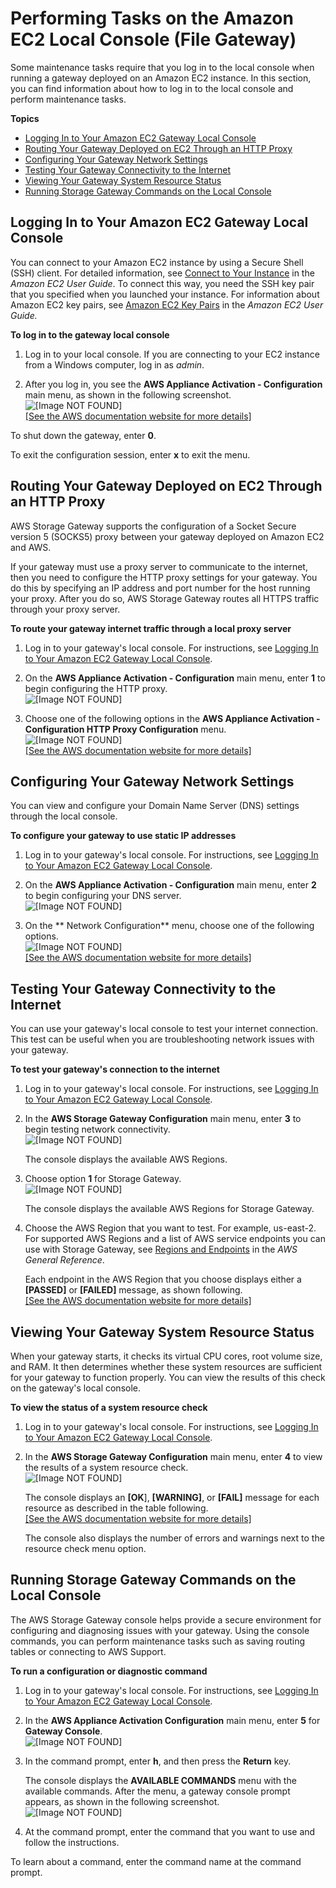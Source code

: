 # Performing Tasks on the Amazon EC2 Local Console \(File Gateway\)<a name="ec2-local-console-fwg"></a>

Some maintenance tasks require that you log in to the local console when running a gateway deployed on an Amazon EC2 instance\. In this section, you can find information about how to log in to the local console and perform maintenance tasks\.

**Topics**
+ [Logging In to Your Amazon EC2 Gateway Local Console](#EC2_MaintenanceConsoleWindow-fgw)
+ [Routing Your Gateway Deployed on EC2 Through an HTTP Proxy](#EC2_MaintenanceRoutingProxy-fgw)
+ [Configuring Your Gateway Network Settings](#EC2-MaintenanceConfiguringStaticIP-fgw)
+ [Testing Your Gateway Connectivity to the Internet](#EC2_MaintenanceTestGatewayConnectivity-fgw)
+ [Viewing Your Gateway System Resource Status](#EC2_system-resource-check-fgw)
+ [Running Storage Gateway Commands on the Local Console](#EC2_MaintenanceGatewayConsole-fgw)

## Logging In to Your Amazon EC2 Gateway Local Console<a name="EC2_MaintenanceConsoleWindow-fgw"></a>

You can connect to your Amazon EC2 instance by using a Secure Shell \(SSH\) client\. For detailed information, see [Connect to Your Instance](https://docs.aws.amazon.com/AWSEC2/latest/UserGuide//AccessingInstances.html) in the *Amazon EC2 User Guide*\. To connect this way, you need the SSH key pair that you specified when you launched your instance\. For information about Amazon EC2 key pairs, see [Amazon EC2 Key Pairs](https://docs.aws.amazon.com/AWSEC2/latest/UserGuide//ec2-key-pairs.html) in the *Amazon EC2 User Guide\.*<a name="EC2_MaintenanceConsoleWindowMenu-fgw"></a>

**To log in to the gateway local console**

1. Log in to your local console\. If you are connecting to your EC2 instance from a Windows computer, log in as *admin*\.

1. After you log in, you see the **AWS Appliance Activation \- Configuration** main menu, as shown in the following screenshot\.  
![\[Image NOT FOUND\]](http://docs.aws.amazon.com/storagegateway/latest/userguide/images/local-console-file-ec2-0.png)    
[\[See the AWS documentation website for more details\]](http://docs.aws.amazon.com/storagegateway/latest/userguide/ec2-local-console-fwg.html)

To shut down the gateway, enter **0**\. 

To exit the configuration session, enter **x** to exit the menu\. 

## Routing Your Gateway Deployed on EC2 Through an HTTP Proxy<a name="EC2_MaintenanceRoutingProxy-fgw"></a>

AWS Storage Gateway supports the configuration of a Socket Secure version 5 \(SOCKS5\) proxy between your gateway deployed on Amazon EC2 and AWS\.

If your gateway must use a proxy server to communicate to the internet, then you need to configure the HTTP proxy settings for your gateway\. You do this by specifying an IP address and port number for the host running your proxy\. After you do so, AWS Storage Gateway routes all HTTPS traffic through your proxy server\. 

**To route your gateway internet traffic through a local proxy server**

1. Log in to your gateway's local console\. For instructions, see [Logging In to Your Amazon EC2 Gateway Local Console](#EC2_MaintenanceConsoleWindow-fgw)\.

1. On the **AWS Appliance Activation \- Configuration** main menu, enter **1** to begin configuring the HTTP proxy\.  
![\[Image NOT FOUND\]](http://docs.aws.amazon.com/storagegateway/latest/userguide/images/local-console-file-ec2-0.png)

1. Choose one of the following options in the ****AWS Appliance Activation \- Configuration** HTTP Proxy Configuration** menu\.  
![\[Image NOT FOUND\]](http://docs.aws.amazon.com/storagegateway/latest/userguide/images/local-console-file-ec2-1.png)    
[\[See the AWS documentation website for more details\]](http://docs.aws.amazon.com/storagegateway/latest/userguide/ec2-local-console-fwg.html)

## Configuring Your Gateway Network Settings<a name="EC2-MaintenanceConfiguringStaticIP-fgw"></a>

You can view and configure your Domain Name Server \(DNS\) settings through the local console\.

**To configure your gateway to use static IP addresses**

1. Log in to your gateway's local console\. For instructions, see [Logging In to Your Amazon EC2 Gateway Local Console](#EC2_MaintenanceConsoleWindow-fgw)\.

1. On the **AWS Appliance Activation \- Configuration** main menu, enter **2** to begin configuring your DNS server\.  
![\[Image NOT FOUND\]](http://docs.aws.amazon.com/storagegateway/latest/userguide/images/local-console-file-ec2-0.png)

1. On the ** Network Configuration** menu, choose one of the following options\.  
![\[Image NOT FOUND\]](http://docs.aws.amazon.com/storagegateway/latest/userguide/images/local-console-file-ec2-2.png)    
[\[See the AWS documentation website for more details\]](http://docs.aws.amazon.com/storagegateway/latest/userguide/ec2-local-console-fwg.html)

## Testing Your Gateway Connectivity to the Internet<a name="EC2_MaintenanceTestGatewayConnectivity-fgw"></a>

You can use your gateway's local console to test your internet connection\. This test can be useful when you are troubleshooting network issues with your gateway\.

**To test your gateway's connection to the internet**

1. Log in to your gateway's local console\. For instructions, see [Logging In to Your Amazon EC2 Gateway Local Console](#EC2_MaintenanceConsoleWindow-fgw)\.

1. In the **AWS Storage Gateway Configuration** main menu, enter **3** to begin testing network connectivity\.  
![\[Image NOT FOUND\]](http://docs.aws.amazon.com/storagegateway/latest/userguide/images/local-console-file-ec2-0.png)

   The console displays the available AWS Regions\. 

1. Choose option **1** for Storage Gateway\.  
![\[Image NOT FOUND\]](http://docs.aws.amazon.com/storagegateway/latest/userguide/images/local-console-file-3.png)

   The console displays the available AWS Regions for Storage Gateway\.

1. Choose the AWS Region that you want to test\. For example, us\-east\-2\. For supported AWS Regions and a list of AWS service endpoints you can use with Storage Gateway, see [Regions and Endpoints](http://docs.aws.amazon.com/general/latest/gr/rande.html#sg_region) in the *AWS General Reference*\.

   Each endpoint in the AWS Region that you choose displays either a **\[PASSED\]** or **\[FAILED\]** message, as shown following\.    
[\[See the AWS documentation website for more details\]](http://docs.aws.amazon.com/storagegateway/latest/userguide/ec2-local-console-fwg.html)

## Viewing Your Gateway System Resource Status<a name="EC2_system-resource-check-fgw"></a>

When your gateway starts, it checks its virtual CPU cores, root volume size, and RAM\. It then determines whether these system resources are sufficient for your gateway to function properly\. You can view the results of this check on the gateway's local console\.

**To view the status of a system resource check**

1. Log in to your gateway's local console\. For instructions, see [Logging In to Your Amazon EC2 Gateway Local Console](#EC2_MaintenanceConsoleWindow-fgw)\.

1. In the **AWS Storage Gateway Configuration** main menu, enter **4** to view the results of a system resource check\.  
![\[Image NOT FOUND\]](http://docs.aws.amazon.com/storagegateway/latest/userguide/images/local-console-file-ec2-0.png)

   The console displays an **\[OK**\], **\[WARNING\]**, or **\[FAIL\]** message for each resource as described in the table following\.    
[\[See the AWS documentation website for more details\]](http://docs.aws.amazon.com/storagegateway/latest/userguide/ec2-local-console-fwg.html)

   The console also displays the number of errors and warnings next to the resource check menu option\.

## Running Storage Gateway Commands on the Local Console<a name="EC2_MaintenanceGatewayConsole-fgw"></a>

The AWS Storage Gateway console helps provide a secure environment for configuring and diagnosing issues with your gateway\. Using the console commands, you can perform maintenance tasks such as saving routing tables or connecting to AWS Support\. 

**To run a configuration or diagnostic command**

1. Log in to your gateway's local console\. For instructions, see [Logging In to Your Amazon EC2 Gateway Local Console](#EC2_MaintenanceConsoleWindow-fgw)\.

1. In the **AWS Appliance Activation Configuration** main menu, enter **5** for **Gateway Console**\.  
![\[Image NOT FOUND\]](http://docs.aws.amazon.com/storagegateway/latest/userguide/images/local-console-file-ec2-0.png)

1. In the command prompt, enter **h**, and then press the **Return** key\.

   The console displays the **AVAILABLE COMMANDS** menu with the available commands\. After the menu, a gateway console prompt appears, as shown in the following screenshot\.  
![\[Image NOT FOUND\]](http://docs.aws.amazon.com/storagegateway/latest/userguide/images/local-console-file-ec2-5.png)

1. At the command prompt, enter the command that you want to use and follow the instructions\.

To learn about a command, enter the command name at the command prompt\.